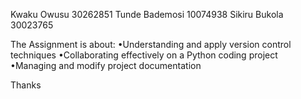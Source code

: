 Kwaku Owusu	30262851
Tunde Bademosi	10074938
Sikiru Bukola	30023765

The Assignment is about:
	•Understanding and apply version control techniques
	•Collaborating effectively on a Python coding project
	•Managing and modify project documentation
	
Thanks 
